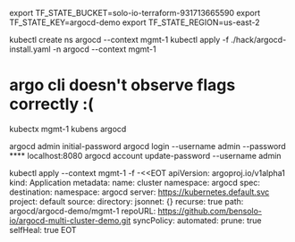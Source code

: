 
export TF_STATE_BUCKET=solo-io-terraform-931713665590
export TF_STATE_KEY=argocd-demo
export TF_STATE_REGION=us-east-2

kubectl create ns argocd --context mgmt-1
kubectl apply -f ./hack/argocd-install.yaml -n argocd --context mgmt-1

# argo cli doesn't observe flags correctly :(
kubectx mgmt-1
kubens argocd


argocd admin initial-password 
argocd login --username admin --password **** localhost:8080
argocd account update-password --username admin


kubectl apply --context mgmt-1 -f -<<EOT
apiVersion: argoproj.io/v1alpha1
kind: Application
metadata:
  name: cluster
  namespace: argocd
spec:
  destination:
    namespace: argocd
    server: https://kubernetes.default.svc
  project: default
  source:
    directory:
      jsonnet: {}
      recurse: true
    path: argocd/argocd-demo/mgmt-1
    repoURL: https://github.com/bensolo-io/argocd-multi-cluster-demo.git
  syncPolicy:
    automated:
      prune: true
      selfHeal: true 
EOT